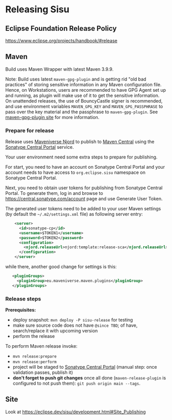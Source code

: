 # Releasing Sisu

## Eclipse Foundation Release Policy

<https://www.eclipse.org/projects/handbook/#release>

## Maven

Build uses Maven Wrapper with latest Maven 3.9.9.

Note: Build uses latest `maven-gpg-plugin` and is getting rid "old bad practices" of storing sensitive information in
any Maven configuration file. Hence, on Workstations, users are recommended to have GPG Agent set up and running,
as plugin will make use of it to get the sensitive information. On unattended releases, the use of
BouncyCastle signer is recommended, and use environment variables `MAVEN_GPG_KEY` and `MAVEN_GPG_PASSPHRASE` 
to pass over the key material and the passphrase to `maven-gpg-plugin`.
See [maven-gpg-plugin site](https://maven.apache.org/plugins/maven-gpg-plugin/usage.html) for more information.

### Prepare for release

Release uses [Maveniverse Njord](https://github.com/maveniverse/njord) to publish to [Maven Central](https://repo.maven.apache.org/maven2/) 
using the [Sonatype Central Portal](https://central.sonatype.com/) service.

Your user environment need some extra steps to prepare for publishing. 

For start, you need to have an account on Sonatype Central Portal and your account needs to have access to 
`org.eclipse.sisu` namespace on Sonatype Central Portal.

Next, you need to obtain user tokens for publishing from Sonatype Central Portal. To generate them, log in and
browse to https://central.sonatype.com/account page and use Generate User Token.

The generated user tokens need to be added to your user Maven settings (by default the `~/.m2/settings.xml` file) as
following server entry:

```xml
    <server>
      <id>sonatype-cp</id>
      <username>$TOKEN1</username>
      <password>$TOKEN2</password>
      <configuration>
        <njord.releaseUrl>njord:template:release-sca</njord.releaseUrl>
      </configuration>
    </server>
```

while there, another good change for settings is this:

```xml
   <pluginGroups>
     <pluginGroup>eu.maveniverse.maven.plugins</pluginGroup>
   </pluginGroups>
```

### Release steps

**Prerequisites:**
* deploy snapshot: `mvn deploy -P sisu-release` for testing
* make sure source code does not have `@since TBD`; of have, search/replace it with upcoming version
* perform the release

To perform Maven release invoke:
* `mvn release:prepare`
* `mvn release:perform`
* project will be staged to [Sonatype Central Portal](https://central.sonatype.com/publishing) (manual step: once validation passes, publish it)
* **don't forget to push git changes** once all done (`maven-release-plugin` is configured to not push them): `git push origin main --tags`.

## Site

Look at https://eclipse.dev/sisu/development.html#Site_Publishing
